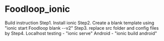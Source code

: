 # Foodloop_ionic

Build instruction 
Step1. Install ionic
Step2. Create a blank template using 
  "ionic start Foodloop blank --v2"
Step3. 
  replace src folder and config files by 
Step4.
  Localhost testing - "ionic serve" 
  Android - "ionic build android"
